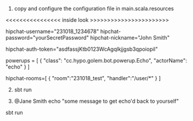 1. copy and configure the configuration file in main.scala.resources

<<<<<<<<<<<<<<<< inside look >>>>>>>>>>>>>>>>>>>>>>>

hipchat-username="231018_1234678"
hipchat-password="yourSecretPassword"
hipchat-nickname="John Smith"

hipchat-auth-token="asdfassjKtb0123WcAgqlkjjgsb3qpoiopiI"

powerups = [
  {
    "class": "cc.hypo.golem.bot.powerup.Echo",
    "actorName": "echo"
  }
]

hipchat-rooms=[
  {
    "room":"231018_test",
    "handler":"/user/*"
  }
]

2. sbt run

3. @Jane Smith echo "some message to get echo'd back to yourself"



sbt run
